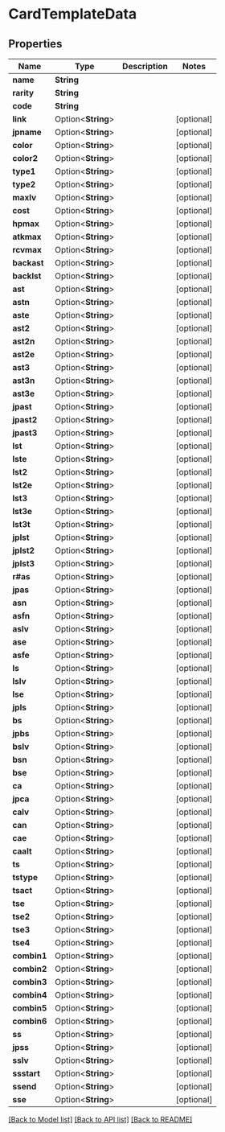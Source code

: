 # CardTemplateData

## Properties

Name | Type | Description | Notes
------------ | ------------- | ------------- | -------------
**name** | **String** |  | 
**rarity** | **String** |  | 
**code** | **String** |  | 
**link** | Option<**String**> |  | [optional]
**jpname** | Option<**String**> |  | [optional]
**color** | Option<**String**> |  | [optional]
**color2** | Option<**String**> |  | [optional]
**type1** | Option<**String**> |  | [optional]
**type2** | Option<**String**> |  | [optional]
**maxlv** | Option<**String**> |  | [optional]
**cost** | Option<**String**> |  | [optional]
**hpmax** | Option<**String**> |  | [optional]
**atkmax** | Option<**String**> |  | [optional]
**rcvmax** | Option<**String**> |  | [optional]
**backast** | Option<**String**> |  | [optional]
**backlst** | Option<**String**> |  | [optional]
**ast** | Option<**String**> |  | [optional]
**astn** | Option<**String**> |  | [optional]
**aste** | Option<**String**> |  | [optional]
**ast2** | Option<**String**> |  | [optional]
**ast2n** | Option<**String**> |  | [optional]
**ast2e** | Option<**String**> |  | [optional]
**ast3** | Option<**String**> |  | [optional]
**ast3n** | Option<**String**> |  | [optional]
**ast3e** | Option<**String**> |  | [optional]
**jpast** | Option<**String**> |  | [optional]
**jpast2** | Option<**String**> |  | [optional]
**jpast3** | Option<**String**> |  | [optional]
**lst** | Option<**String**> |  | [optional]
**lste** | Option<**String**> |  | [optional]
**lst2** | Option<**String**> |  | [optional]
**lst2e** | Option<**String**> |  | [optional]
**lst3** | Option<**String**> |  | [optional]
**lst3e** | Option<**String**> |  | [optional]
**lst3t** | Option<**String**> |  | [optional]
**jplst** | Option<**String**> |  | [optional]
**jplst2** | Option<**String**> |  | [optional]
**jplst3** | Option<**String**> |  | [optional]
**r#as** | Option<**String**> |  | [optional]
**jpas** | Option<**String**> |  | [optional]
**asn** | Option<**String**> |  | [optional]
**asfn** | Option<**String**> |  | [optional]
**aslv** | Option<**String**> |  | [optional]
**ase** | Option<**String**> |  | [optional]
**asfe** | Option<**String**> |  | [optional]
**ls** | Option<**String**> |  | [optional]
**lslv** | Option<**String**> |  | [optional]
**lse** | Option<**String**> |  | [optional]
**jpls** | Option<**String**> |  | [optional]
**bs** | Option<**String**> |  | [optional]
**jpbs** | Option<**String**> |  | [optional]
**bslv** | Option<**String**> |  | [optional]
**bsn** | Option<**String**> |  | [optional]
**bse** | Option<**String**> |  | [optional]
**ca** | Option<**String**> |  | [optional]
**jpca** | Option<**String**> |  | [optional]
**calv** | Option<**String**> |  | [optional]
**can** | Option<**String**> |  | [optional]
**cae** | Option<**String**> |  | [optional]
**caalt** | Option<**String**> |  | [optional]
**ts** | Option<**String**> |  | [optional]
**tstype** | Option<**String**> |  | [optional]
**tsact** | Option<**String**> |  | [optional]
**tse** | Option<**String**> |  | [optional]
**tse2** | Option<**String**> |  | [optional]
**tse3** | Option<**String**> |  | [optional]
**tse4** | Option<**String**> |  | [optional]
**combin1** | Option<**String**> |  | [optional]
**combin2** | Option<**String**> |  | [optional]
**combin3** | Option<**String**> |  | [optional]
**combin4** | Option<**String**> |  | [optional]
**combin5** | Option<**String**> |  | [optional]
**combin6** | Option<**String**> |  | [optional]
**ss** | Option<**String**> |  | [optional]
**jpss** | Option<**String**> |  | [optional]
**sslv** | Option<**String**> |  | [optional]
**ssstart** | Option<**String**> |  | [optional]
**ssend** | Option<**String**> |  | [optional]
**sse** | Option<**String**> |  | [optional]

[[Back to Model list]](../README.md#documentation-for-models) [[Back to API list]](../README.md#documentation-for-api-endpoints) [[Back to README]](../README.md)



